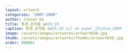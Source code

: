 ```yaml
---
layout: artwork 
categories: "2007-2009"
author: Jihoon Ha 
title: 풍경-흔적들 &#35;10 
caption: 풍경-흔적들 &#35;10_oil on paper_25×25㎝_2009 
image: /assets/images/artworks/artwork030.jpg 
thumb: /assets/images/artworks/thumbs/artwork030.jpg 
order: 908001 
---
```


